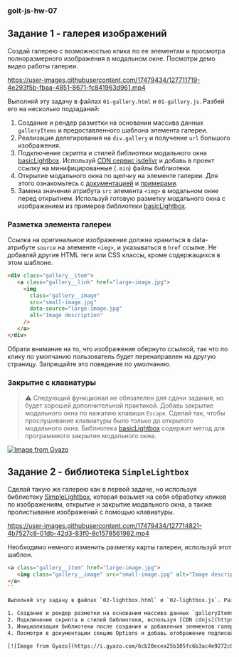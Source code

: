 ### goit-js-hw-07

## Задание 1 - галерея изображений

Создай галерею с возможностью клика по ее элементам и просмотра полноразмерного изображения в модальном окне. Посмотри демо видео работы галереи.

https://user-images.githubusercontent.com/17479434/127711719-4e293f5b-fbaa-4851-8671-fc841963d961.mp4

Выполняй эту задачу в файлах `01-gallery.html` и `01-gallery.js`. Разбей его на несколько подзаданий:

1. Создание и рендер разметки на основании массива данных `galleryItems` и предоставленного шаблона элемента галереи.
2. Реализация делегирования на `div.gallery` и получение `url` большого изображения.
3. Подключение скрипта и стилей библиотеки модального окна [basicLightbox](https://basiclightbox.electerious.com/). Используй [CDN сервис jsdelivr](https://www.jsdelivr.com/package/npm/basiclightbox?path=dist) и добавь в проект ссылку на минифицированные (`.min`) файлы библиотеки.
4. Открытие модального окна по щелчку на элементе галереи. Для этого ознакомьтесь с [документацией](https://github.com/electerious/basicLightbox#readme) и [примерами](https://basiclightbox.electerious.com/).
5. Замена значения атрибута `src` элемента `<img>` в модальном окне перед открытием. Используй готовую разметку модального окна с изображением из примеров библиотеки [basicLightbox](https://basiclightbox.electerious.com/).

### Разметка элемента галереи

Ссылка на оригинальное изображение должна храниться в data-атрибуте `source` на элементе `<img>`, и указываться в `href` ссылке. Не добавляй другие HTML теги или CSS классы, кроме содержащихся в этом шаблоне.

```html
<div class="gallery__item">
   <a class="gallery__link" href="large-image.jpg">
     <img
       class="gallery__image"
       src="small-image.jpg"
       data-source="large-image.jpg"
       alt="Image description"
     />
   </a>
</div>
```

Обрати внимание на то, что изображение обернуто ссылкой, так что по клику по умолчанию пользователь будет перенаправлен на другую страницу. Запрещайте это поведение по умолчанию.

### Закрытие с клавиатуры

> ⚠️ Следующий функционал не обязателен для сдачи задания, но будет хорошей дополнительной практикой.
Добавь закрытие модального окна по нажатию клавиши `Escape`. Сделай так, чтобы прослушивание клавиатуры было только до открытого модального окна. Библиотека [basicLightbox](https://basiclightbox.electerious.com/) содержит метод для программного закрытия модального окна.

[![Image from Gyazo](https://i.gyazo.com/d1caa83b90eb7181e456e9da05b5f325.gif)](https://gyazo.com/d1caa83b90eb7181e456e9da05b5f325)

## Задание 2 - библиотека `SimpleLightbox`

Сделай такую же галерею как в первой задаче, но используя библиотеку [SimpleLightbox](https://simplelightbox.com/), которая возьмет на себя обработку кликов по изображениям, открытие и закрытие модального окна, а также пролистывание изображений с помощью клавиатуры.

https://user-images.githubusercontent.com/17479434/127714821-4b7527c8-01db-42d3-83f0-8c1578561982.mp4

Необходимо немного изменить разметку карты галереи, используй этот шаблон.

```html
<a class="gallery__item" href="large-image.jpg">
   <img class="gallery__image" src="small-image.jpg" alt="Image description" />
</a>
``

Выполняй эту задачу в файлах `02-lightbox.html` и `02-lightbox.js`. Разбей его на несколько подзаданий:

1. Создание и рендер разметки на основании массива данных `galleryItems` и предоставленного шаблона элемента галереи. Используй готовый код из первого задания.
2. Подключение скрипта и стилей библиотеки, используя [CDN cdnjs](https://cdnjs.com/libraries/simplelightbox). Необходимо добавить ссылку на два файла: `simple-lightbox.min.js` и `simple-lightbox.min.css`.
3. Инициализация библиотеки после создания и добавления элементов галереи в div.gallery. Для этого ознакомься с документацией [SimpleLightbox](https://simplelightbox.com/) – прежде всего секции «Usage» и «Markup».
4. Посмотри в документации секцию Options и добавь отображение подписей к изображениям с атрибута `alt`. Пусть подпись будет снизу и появляется через 250 миллисекунд после открытия изображения.

[![Image from Gyazo](https://i.gyazo.com/6cb20ecea25b105fc6b3ac4e9272c0ee.gif)](https://gyazo.com/6cb20ecea25b105fc6b3ac4e9272c0ee)
